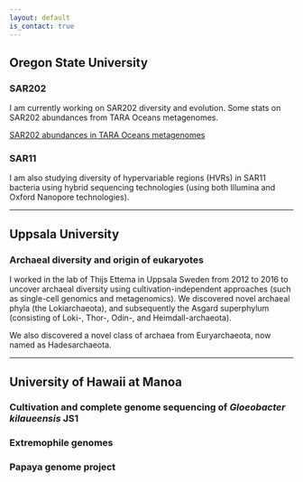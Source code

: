 ```yaml
---
layout: default
is_contact: true
---
```


## Oregon State University

### SAR202

I am currently working on SAR202 diversity and evolution. Some stats on SAR202 abundances from TARA Oceans metagenomes.

[SAR202 abundances in TARA Oceans metagenomes](SAR202.html)

### SAR11

I am also studying diversity of hypervariable regions (HVRs) in SAR11 bacteria using hybrid sequencing technologies (using both Illumina and Oxford Nanopore technologies).

---

## Uppsala University

### Archaeal diversity and origin of eukaryotes

I worked in the lab of Thijs Ettema in Uppsala Sweden from 2012 to 2016 to uncover archaeal diversity using cultivation-independent approaches (such as single-cell genomics and metagenomics).
We discovered novel archaeal phyla (the Lokiarchaeota), and subsequently the Asgard superphylum (consisting of Loki-, Thor-, Odin-, and Heimdall-archaeota).

We also discovered a novel class of archaea from Euryarchaeota, now named as Hadesarchaeota.

---

## University of Hawaii at Manoa

### Cultivation and complete genome sequencing of *Gloeobacter kilaueensis* JS1

### Extremophile genomes

### Papaya genome project


